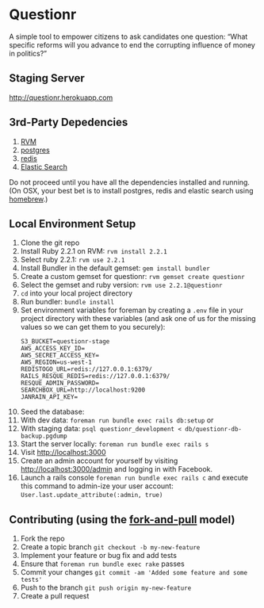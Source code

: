 Questionr
=========
A simple tool to empower citizens to ask candidates one question: “What specific reforms will you advance to end the corrupting influence of money in politics?”

Staging Server
--------------
http://questionr.herokuapp.com

3rd-Party Depedencies
---------------------
1. [RVM](http://rvm.io)
1. [postgres](http://www.postgresql.org)
1. [redis](http://redis.io)
1. [Elastic Search](https://www.elastic.co/products/elasticsearch)

Do not proceed until you have all the dependencies installed and running. (On OSX, your best bet is to install postgres, redis and elastic search using [homebrew](http://brew.sh/).)

Local Environment Setup
-----------------------
1. Clone the git repo
1. Install Ruby 2.2.1 on RVM: `rvm install 2.2.1`
1. Select ruby 2.2.1: `rvm use 2.2.1`
1. Install Bundler in the default gemset: `gem install bundler`
1. Create a custom gemset for questionr: `rvm gemset create questionr`
1. Select the gemset and ruby version: `rvm use 2.2.1@questionr`
1. `cd` into your local project directory
1. Run bundler: `bundle install`
1. Set environment variables for foreman by creating a `.env` file in your project directory with these variables (and ask one of us for the missing values so we can get them to you securely):
    ```
    S3_BUCKET=questionr-stage
    AWS_ACCESS_KEY_ID=
    AWS_SECRET_ACCESS_KEY=
    AWS_REGION=us-west-1
    REDISTOGO_URL=redis://127.0.0.1:6379/
    RAILS_RESQUE_REDIS=redis://127.0.0.1:6379/
    RESQUE_ADMIN_PASSWORD=
    SEARCHBOX_URL=http://localhost:9200
    JANRAIN_API_KEY=
    ```
1. Seed the database:
  1. With dev data: `foreman run bundle exec rails db:setup` or
  1. With staging data: `psql questionr_development < db/questionr-db-backup.pgdump`
1. Start the server locally: `foreman run bundle exec rails s`
1. Visit [http://localhost:3000](http://localhost:3000)
1. Create an admin account for yourself by visiting [http://localhost:3000/admin](http://localhost:3000/admin) and logging in with Facebook.
1. Launch a rails console `foreman run bundle exec rails c` and execute this command to admin-ize your user account: `User.last.update_attribute(:admin, true)`

Contributing (using the [fork-and-pull](https://help.github.com/articles/using-pull-requests) model)
----------------------------------------------------------------------------------------------------
1. Fork the repo
1. Create a topic branch `git checkout -b my-new-feature`
1. Implement your feature or bug fix and add tests
1. Ensure that `foreman run bundle exec rake` passes
1. Commit your changes `git commit -am 'Added some feature and some tests'`
1. Push to the branch `git push origin my-new-feature`
1. Create a pull request
